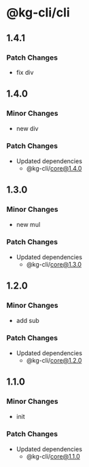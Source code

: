 # @kg-cli/cli

## 1.4.1

### Patch Changes

- fix div

## 1.4.0

### Minor Changes

- new div

### Patch Changes

- Updated dependencies
  - @kg-cli/core@1.4.0

## 1.3.0

### Minor Changes

- new mul

### Patch Changes

- Updated dependencies
  - @kg-cli/core@1.3.0

## 1.2.0

### Minor Changes

- add sub

### Patch Changes

- Updated dependencies
  - @kg-cli/core@1.2.0

## 1.1.0

### Minor Changes

- init

### Patch Changes

- Updated dependencies
  - @kg-cli/core@1.1.0
